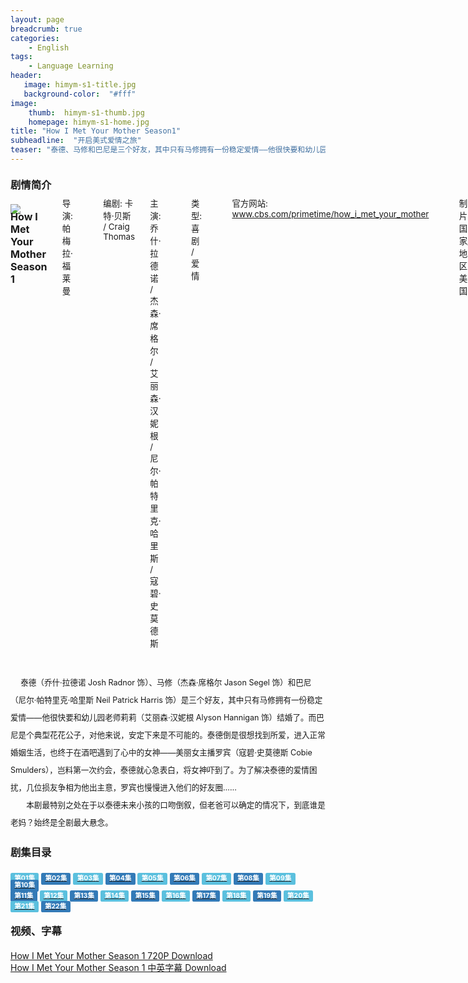```yaml
---
layout: page
breadcrumb: true
categories:
    - English
tags:
    - Language Learning
header:
   image: himym-s1-title.jpg
   background-color:  "#fff"
image:
    thumb:  himym-s1-thumb.jpg
    homepage: himym-s1-home.jpg
title: "How I Met Your Mother Season1"
subheadline:  "开启美式爱情之旅"
teaser: "泰德、马修和巴尼是三个好友，其中只有马修拥有一份稳定爱情——他很快要和幼儿园老师莉莉结婚了。而巴尼是个典型花花公子，对他来说，安定下来是不可能的。泰德倒是很想找到所爱，进入正常婚姻生活..."
---
```


<style>
h3{
    margin:20px auto;
    font-weight:bold;
}
.media-body{
    font-size:115%;
    position:relative;
    top:-28px;
}
.text-intro{
    font-size:90%;
    line-height:28px;
}
.list a:visited {
    border-bottom: #D7D7D7;
}
.list a, a:link {
    transition: all .4s;
}
.label {
    display: inline;
    padding: .2em .6em .3em;
    font-size: 75%;
    font-weight: 700;
    line-height: 1;
    color: #fff;
    text-align: center;
    white-space: nowrap;
    vertical-align: baseline;
    border-radius: .25em;
}
.label-info {
    background-color: #5bc0de;
}
.label-primary {
    background-color: #337ab7;
}
</style>

### 剧情简介

<div class="row">
    <div class="large-4 small-12 columns">
        <img class="media-object" src="{{site.urlimg}}himyms-s1-intro.jpg" />
    </div>
    <div class="large-8 small-12 columns media-body">
        <h4 class="media-heading">How I Met Your Mother Season 1</h4>
            <small>导演: 帕梅拉·福莱曼</small><br/>
            <small>编剧: 卡特·贝斯 / Craig Thomas</small>
            <small>主演: 乔什·拉德诺 / 杰森·席格尔 / 艾丽森·汉妮根 / 尼尔·帕特里克·哈里斯 / 寇碧·史莫德斯</small><br/>
            <small>类型: 喜剧 / 爱情</small><br/>
            <small>官方网站: <a href="http://www.cbs.com/primetime/how_i_met_your_mother">www.cbs.com/primetime/how_i_met_your_mother</a></small><br/>
            <small>制片国家/地区: 美国</small><br/>
            <small>语言: 英语</small><br/>
            <small>集数: 22</small><br/>
            <small>单集片长: 25分钟</small><br/>
    </div>
</div>

<p class="text-intro">
　  泰德（乔什·拉德诺 Josh Radnor 饰）、马修（杰森·席格尔 Jason Segel 饰）和巴尼（尼尔·帕特里克·哈里斯 Neil Patrick Harris 饰）是三个好友，其中只有马修拥有一份稳定爱情——他很快要和幼儿园老师莉莉（艾丽森·汉妮根 Alyson Hannigan 饰）结婚了。而巴尼是个典型花花公子，对他来说，安定下来是不可能的。泰德倒是很想找到所爱，进入正常婚姻生活，也终于在酒吧遇到了心中的女神——美丽女主播罗宾（寇碧·史莫德斯 Cobie Smulders），岂料第一次约会，泰德就心急表白，将女神吓到了。为了解决泰德的爱情困扰，几位损友争相为他出主意，罗宾也慢慢进入他们的好友圈…… <br/>
　　本剧最特别之处在于以泰德未来小孩的口吻倒叙，但老爸可以确定的情况下，到底谁是老妈？始终是全剧最大悬念。
</p>

### 剧集目录

<section class="list">
<a href="../HIMYMS01E01"><span class="label label-info">第01集</span></a>
<a href="../HIMYMS01E02"><span class="label label-primary">第02集</span></a>
<a href="../HIMYMS01E03"><span class="label label-info">第03集</span></a>
<a href="../HIMYMS01E04"><span class="label label-primary">第04集</span></a>
<a href="../HIMYMS01E05"><span class="label label-info">第05集</span></a>
<a href="../HIMYMS01E06"><span class="label label-primary">第06集</span></a>
<a href="../HIMYMS01E07"><span class="label label-info">第07集</span></a>
<a href="../HIMYMS01E08"><span class="label label-primary">第08集</span></a>
<a href="../HIMYMS01E09"><span class="label label-info">第09集</span></a>
<a href="../HIMYMS01E010"><span class="label label-primary">第10集</span></a>
<br/>
<a href="../HIMYMS01E011"><span class="label label-primary">第11集</span></a>
<a href="../HIMYMS01E012"><span class="label label-info">第12集</span></a>
<a href="../HIMYMS01E013"><span class="label label-primary">第13集</span></a>
<a href="../HIMYMS01E014"><span class="label label-info">第14集</span></a>
<a href="../HIMYMS01E015"><span class="label label-primary">第15集</span></a>
<a href="../HIMYMS01E016"><span class="label label-info">第16集</span></a>
<a href="../HIMYMS01E017"><span class="label label-primary">第17集</span></a>
<a href="../HIMYMS01E018"><span class="label label-info">第18集</span></a>
<a href="../HIMYMS01E019"><span class="label label-primary">第19集</span></a>
<a href="../HIMYMS01E010"><span class="label label-info">第20集</span></a>
<br/>
<a href="../HIMYMS01E021"><span class="label label-info">第21集</span></a>
<a href="../HIMYMS01E022"><span class="label label-primary">第22集</span></a>
</section>

### 视频、字幕

<a target="_blank" href="http://www.kmeiju.net/archives/504.html#download">How I Met Your Mother Season 1 720P Download</a><br>
[How I Met Your Mother Season 1 中英字幕 Download]({{site.urlres}}subtitle/himym-season1.zip)